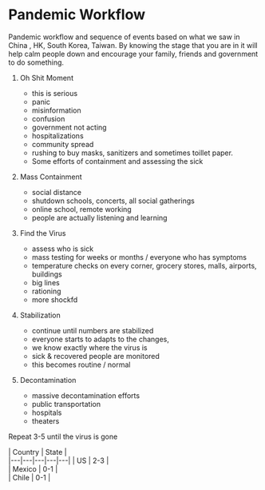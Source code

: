 # Pandemic Workflow 

Pandemic workflow and sequence of events based on what we saw in China , HK, South Korea, Taiwan. By knowing the stage that you are in it will help calm people down and encourage your family, friends and government to do something. 

1) Oh Shit Moment 
   * this is serious
   * panic
   * misinformation
   * confusion
   * government not acting
   * hospitalizations
   * community spread
   * rushing to buy masks, sanitizers and sometimes toillet paper. 
   * Some efforts of containment and assessing the sick

2) Mass Containment
   * social distance
   * shutdown schools, concerts, all social gatherings 
   * online school, remote working
   * people are actually listening and learning

3) Find the Virus
   * assess who is sick
   * mass testing for weeks or months / everyone who has symptoms
   * temperature checks on every corner, grocery stores, malls, airports, buildings
   * big lines
   * rationing
   * more shockfd

4) Stabilization 
   * continue until numbers are stabilized
   * everyone starts to adapts to the changes,
   * we know exactly where the virus is
   * sick & recovered people are monitored
   * this becomes routine / normal 

5) Decontamination
   * massive decontamination efforts
   * public transportation
   * hospitals
   * theaters

Repeat 3-5 until the virus is gone


| Country  | State  |   
|---|---|---|---|---|
| US  | 2-3  |  
| Mexico | 0-1 |  
| Chile | 0-1 |   


